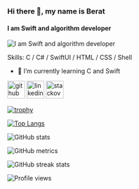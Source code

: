 ### Hi there 👋, my name is Berat
#### I am Swift and algorithm developer
![I am Swift and algorithm developer](https://images.alphacoders.com/108/1081303.png)


Skills: C / C# / SwiftUI / HTML / CSS / Shell

- 🌱 I’m currently learning C and Swift 


[<img src='https://cdn.jsdelivr.net/npm/simple-icons@3.0.1/icons/github.svg' alt='github' height='40'>](https://github.com/bertt6)  [<img src='https://cdn.jsdelivr.net/npm/simple-icons@3.0.1/icons/linkedin.svg' alt='linkedin' height='40'>](https://www.linkedin.com/in/berat-şamlı-a6233123a/)  [<img src='https://cdn.jsdelivr.net/npm/simple-icons@3.0.1/icons/stackoverflow.svg' alt='stackoverflow' height='40'>](https://stackoverflow.com/users/20308009)  

[![trophy](https://github-profile-trophy.vercel.app/?username=bertt6)](https://github.com/ryo-ma/github-profile-trophy)

[![Top Langs](https://github-readme-stats.vercel.app/api/top-langs/?username=bertt6)](https://github.com/anuraghazra/github-readme-stats)

![GitHub stats](https://github-readme-stats.vercel.app/api?username=bertt6&show_icons=true)  

![GitHub metrics](https://metrics.lecoq.io/bertt6)  

![GitHub streak stats](https://streak-stats.demolab.com/?user=bertt6)  

![Profile views](https://gpvc.arturio.dev/bertt6)  
